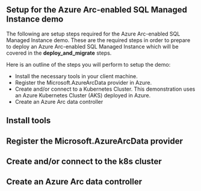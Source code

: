 ## Setup for the Azure Arc-enabled SQL Managed Instance demo

The following are setup steps required for the Azure Arc-enabled SQL Managed Instance demo. These are the required steps in order to prepare to deploy an Azure Arc-enabled SQL Managed Instance which will be covered in the **deploy_and_migrate** steps.

Here is an outline of the steps you will perform to setup the demo:

- Install the necessary tools in your client machine.
- Register the Microsoft.AzureArcData provider in Azure.
- Create and/or connect to a Kubernetes Cluster. This demonstration uses an Azure Kubernetes Cluster (AKS) deployed in Azure.
- Create an Azure Arc data controller

## Install tools

## Register the Microsoft.AzureArcData provider

## Create and/or connect to the k8s cluster

## Create an Azure Arc data controller
